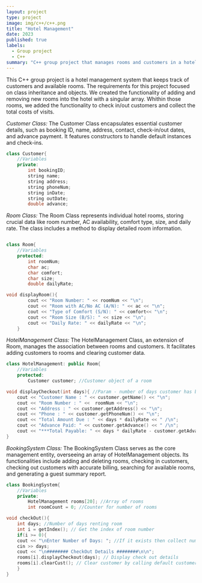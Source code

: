 ```yaml
---
layout: project
type: project
image: img/c++/c++.png
title: "Hotel Management"
date: 2023
published: true
labels:
  - Group project
  - C++
summary: "C++ group project that manages rooms and customers in a hotel."
---
```


This C++ group project is a hotel management system that keeps track of customers and available rooms.
The requirements for this project focused on class inheritance and objects. We created the functionality of adding and removing new rooms into the hotel with a singular array. Whithin those rooms, we added the functionality to check in/out customers and collect the total costs of visits. 

*Customer Class:*
The Customer Class encapsulates essential customer details, such as booking ID, name, address, contact, check-in/out dates, and advance payment. It features constructors to handle default instances and check-ins.
```cpp
class Customer{
    //Variables
	private: 
		int bookingID;
		string name;
		string address;
        string phoneNum;
		string inDate;
		string outDate;
		double advance;
```

*Room Class:*
The Room Class represents individual hotel rooms, storing crucial data like room number, AC availability, comfort type, size, and daily rate. The class includes a method to display detailed room information.
```cpp

class Room{
    //Variables
	protected:
		int roomNum; 
        char ac; 
		char comfort;
		char size;
		double dailyRate;
```

```cpp
void displayRoom(){
		cout << "Room Number: " << roomNum << "\n";
		cout << "Room with AC/No AC (A/N): " << ac << "\n";
		cout << "Type of Comfort (S/N): " << comfort<< "\n";
		cout << "Room Size (B/S): " << size << "\n";
		cout << "Daily Rate: " << dailyRate << "\n";
    }
```

*HotelManagement Class:*
The HotelManagement Class, an extension of Room, manages the association between rooms and customers. It facilitates adding customers to rooms and clearing customer data.
```cpp
class HotelManagement: public Room{
    //Variables
    protected:
        Customer customer; //Customer object of a room
```

```cpp
void displayCheckout(int days){ //Param - number of days customer has been renting room
    cout << "Customer Name : " << customer.getName() << "\n";
    cout << "Room Number : " <<  roomNum << "\n";
    cout << "Address : " << customer.getAddress() << "\n";
    cout << "Phone : " << customer.getPhoneNum() << "\n";
    cout << "Total Amount Due : " << days * dailyRate << " /\n";
    cout << "Advance Paid: " << customer.getAdvance() << " /\n";   
    cout << "***Total Payable: " << days * dailyRate - customer.getAdvance() << "/ only\n";
}
```

*BookingSystem Class:*
The BookingSystem Class serves as the core management entity, overseeing an array of HotelManagement objects. Its functionalities include adding and deleting rooms, checking in customers, checking out customers with accurate billing, searching for available rooms, and generating a guest summary report.
```cpp
class BookingSystem{
    //Variables
    private:
        HotelManagement rooms[20]; //Array of rooms 
        int roomCount = 0; //Counter for number of rooms
```

```cpp
void checkOut(){
    int days; //Number of days renting room
    int i = getIndex(); // Get the index of room number 
    if(i >= 0){ 
	cout << "\nEnter Number of Days: "; //If it exists then collect number of days from user 
	cin >> days;
	cout << "\n######## CheckOut Details ########\n\n";
	rooms[i].displayCheckout(days); // Display check out details 
	rooms[i].clearCust(); // Clear customer by calling default customer constructor 
    }
}
```

